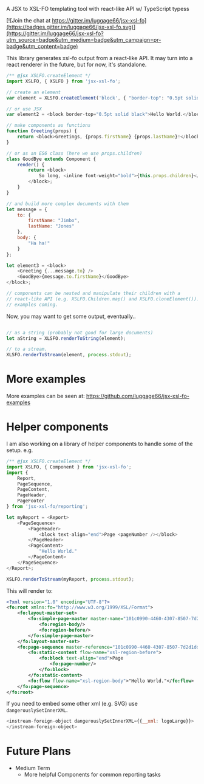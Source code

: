 A JSX to XSL-FO templating tool with react-like API w/ TypeScript typess

[![Join the chat at https://gitter.im/luggage66/jsx-xsl-fo](https://badges.gitter.im/luggage66/jsx-xsl-fo.svg)](https://gitter.im/luggage66/jsx-xsl-fo?utm_source=badge&utm_medium=badge&utm_campaign=pr-badge&utm_content=badge)

This library generates xsl-fo output from a react-like API. It may turn into a react renderer in the future, but for now, it's standalone.

```js
/** @jsx XSLFO.createElement */
import XSLFO, { XSLFO } from 'jsx-xsl-fo';

// create an element
var element = XLSFO.createElement('block', { "border-top": "0.5pt solid black" }, "Hello World.");

// or use JSX
var element2 = <block border-top="0.5pt solid black">Hello World.</block>;

// make components as functions
function Greeting(props) {
    return <block>Greetings, {props.firstName} {props.lastName}!</block>;
}

// or as an ES6 class (here we use props.children)
class GoodBye extends Component {
    render() {
        return <block>
            So long, <inline font-weight="bold">{this.props.children}</inline>
        </block>;
    }
}

// and build more complex documents with them
let message = {
    to: {
        firstName: "Jimbo",
        lastName: "Jones"
    },
    body: {
        "Ha ha!"
    }
};

let element3 = <block>
    <Greeting {...message.to} />
    <GoodBye>{message.to.firstName}</GoodBye>
</block>;

// components can be nested and manipulate their children with a
// react-like API (e.g. XSLFO.Children.map() and XSLFO.cloneElement()).
// examples coming.
```

Now, you may want to get some output, eventually..

```js

// as a string (probably not good for large documents)
let aString = XLSFO.renderToString(element);

// to a stream.
XLSFO.renderToStream(element, process.stdout);
```

# More examples

More examples can be seen at: https://github.com/luggage66/jsx-xsl-fo-examples

# Helper components

I am also working on a library of helper components to handle some of the setup. e.g.

```js
/** @jsx XSLFO.createElement */
import XSLFO, { Component } from 'jsx-xsl-fo';
import {
    Report,
    PageSequence,
    PageContent,
    PageHeader,
    PageFooter
} from 'jsx-xsl-fo/reporting';

let myReport = <Report>
    <PageSequence>
        <PageHeader>
            <block text-align="end">Page <pageNumber /></block>
        </PageHeader>
        <PageContent>
            "Hello World."
        </PageContent>
    </PageSequence>
</Report>;

XSLFO.renderToStream(myReport, process.stdout);
```

This will render to:

```xml
<?xml version="1.0" encoding="UTF-8"?>
<fo:root xmlns:fo="http://www.w3.org/1999/XSL/Format">
    <fo:layout-master-set>
        <fo:simple-page-master master-name="101c0990-4460-4307-8507-7d2d1ddcae68" page-height="29.7cm" page-width="21.0cm" margin="2cm">
            <fo:region-body/>
            <fo:region-before/>
        </fo:simple-page-master>
    </fo:layout-master-set>
    <fo:page-sequence master-reference="101c0990-4460-4307-8507-7d2d1ddcae68">
        <fo:static-content flow-name="xsl-region-before">
            <fo:block text-align="end">Page
                <fo:page-number/>
            </fo:block>
        </fo:static-content>
        <fo:flow flow-name="xsl-region-body">"Hello World."</fo:flow>
    </fo:page-sequence>
</fo:root>
```

If you need to embed some other xml (e.g. SVG) use `dangerouslySetInnerXML`.

```js
<instream-foreign-object dangerouslySetInnerXML={{__xml: logoLarge}}>
</instream-foreign-object>
```

# Future Plans

* Medium Term
  * More helpful Components for common reporting tasks
